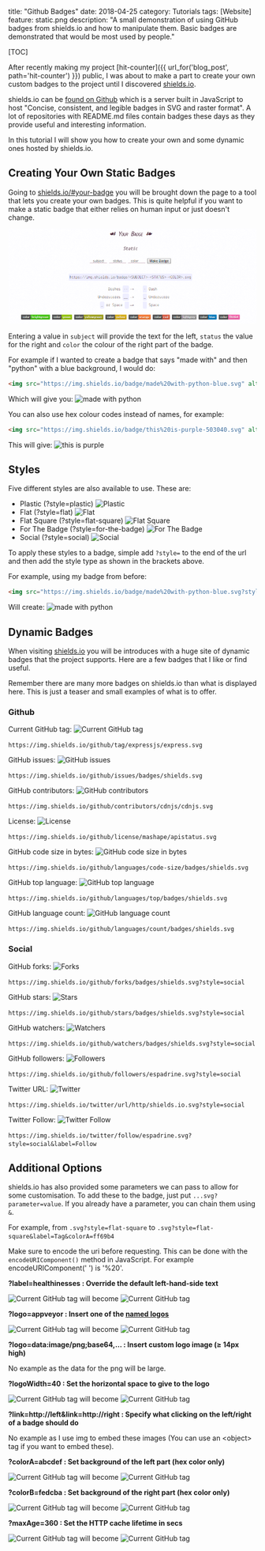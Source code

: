 title: "Github Badges"
date: 2018-04-25
category: Tutorials
tags: [Website]
feature: static.png
description: "A small demonstration of using GitHub badges from shields.io and how to manipulate them. Basic badges are demonstrated that would be most used by people."

[TOC]

After recently making my project [hit-counter]({{ url_for('blog_post', path='hit-counter') }}) public, I was about to make a part to create your own custom badges to the project until I discovered [shields.io](https://shields.io/).

shields.io can be [found on Github](https://github.com/badges/shields) which is a server built in JavaScript to host "Concise, consistent, and legible badges in SVG and raster format". A lot of repositories with README.md files contain badges these days as they provide useful and interesting information.

In this tutorial I will show you how to create your own and some dynamic ones hosted by shields.io.

## Creating Your Own Static Badges
Going to [shields.io/#your-badge](https://shields.io/#your-badge) you will be brought down the page to a tool that lets you create your own badges. This is quite helpful if you want to make a static badge that either relies on human input or just doesn't change.

![Create Your Own Badge](/post-assets/github-badges/static.png)

Entering a value in ```subject``` will provide the text for the left, ```status``` the value for the right and ```color``` the colour of the right part of the badge.

For example if I wanted to create a badge that says "made with" and then "python" with a blue background, I would do:

```html
<img src="https://img.shields.io/badge/made%20with-python-blue.svg" alt="made with python">
```

Which will give you: <img src="https://img.shields.io/badge/made%20with-python-blue.svg" alt="made with python" style="margin-bottom: -5px; display: inline-block;">

You can also use hex colour codes instead of names, for example:

```html
<img src="https://img.shields.io/badge/this%20is-purple-503040.svg" alt="this is purple">
```

This will give: <img src="https://img.shields.io/badge/this%20is-purple-503040.svg" alt="this is purple" style="margin-bottom: -5px; display: inline-block;">

## Styles
Five different styles are also available to use. These are:
 - Plastic (?style=plastic) <img src="https://img.shields.io/badge/style-plastic-green.svg?longCache=true&style=plastic" alt="Plastic" style="margin-bottom: -5px; display: inline-block;">
 - Flat (?style=flat) <img src="https://img.shields.io/badge/style-flat-green.svg?longCache=true&style=flat" alt="Flat" style="margin-bottom: -5px; display: inline-block;">
 - Flat Square (?style=flat-square) <img src="https://img.shields.io/badge/style-flat--square-green.svg?longCache=true&style=flat-square" alt="Flat Square" style="margin-bottom: -5px; display: inline-block;">
 - For The Badge (?style=for-the-badge) <img src="https://img.shields.io/badge/style-for--the--badge-green.svg?longCache=true&style=for-the-badge" alt="For The Badge" style="margin-bottom: -8px">
 - Social (?style=social) <img src="https://img.shields.io/badge/style-social-green.svg?longCache=true&style=social" alt="Social" style="margin-bottom: -5px; display: inline-block;">

To apply these styles to a badge, simple add `?style=` to the end of the url and then add the style type as shown in the brackets above.

For example, using my badge from before:

```html
<img src="https://img.shields.io/badge/made%20with-python-blue.svg?style=flat-square" alt="made with python">
```

Will create: <img src="https://img.shields.io/badge/made%20with-python-blue.svg?style=flat-square" alt="made with python" style="margin-bottom: -5px; display: inline-block;">

## Dynamic Badges
When visiting [shields.io](https://shields.io/) you will be introduces with a huge site of dynamic badges that the project supports. Here are a few badges that I like or find useful.

Remember there are many more badges on shields.io than what is displayed here. This is just a teaser and small examples of what is to offer.

### Github

Current GitHub tag: <img src="https://img.shields.io/github/tag/expressjs/express.svg" alt="Current GitHub tag" style="margin-bottom: -5px; display: inline-block;">

`https://img.shields.io/github/tag/expressjs/express.svg`

GitHub issues: <img src="https://img.shields.io/github/issues/badges/shields.svg" alt="GitHub issues" style="margin-bottom: -5px; display: inline-block;">

`https://img.shields.io/github/issues/badges/shields.svg`

GitHub contributors: <img src="https://img.shields.io/github/contributors/cdnjs/cdnjs.svg" alt="GitHub contributors" style="margin-bottom: -5px; display: inline-block;">

`https://img.shields.io/github/contributors/cdnjs/cdnjs.svg`

License: <img src="https://img.shields.io/github/license/mashape/apistatus.svg" alt="License" style="margin-bottom: -5px; display: inline-block;">

`https://img.shields.io/github/license/mashape/apistatus.svg`

GitHub code size in bytes: <img src="https://img.shields.io/github/languages/code-size/badges/shields.svg" alt="GitHub code size in bytes" style="margin-bottom: -5px; display: inline-block;">

`https://img.shields.io/github/languages/code-size/badges/shields.svg`

GitHub top language: <img src="https://img.shields.io/github/languages/top/badges/shields.svg" alt="GitHub top language" style="margin-bottom: -5px; display: inline-block;">

`https://img.shields.io/github/languages/top/badges/shields.svg`

GitHub language count: <img src="https://img.shields.io/github/languages/count/badges/shields.svg" alt="GitHub language count" style="margin-bottom: -5px; display: inline-block;">

`https://img.shields.io/github/languages/count/badges/shields.svg`

### Social

GitHub forks: <img src="https://img.shields.io/github/forks/badges/shields.svg?style=social" alt="Forks" style="margin-bottom: -5px; display: inline-block;">

`https://img.shields.io/github/forks/badges/shields.svg?style=social`

GitHub stars: <img src="https://img.shields.io/github/stars/badges/shields.svg?style=social" alt="Stars" style="margin-bottom: -5px; display: inline-block;">

`https://img.shields.io/github/stars/badges/shields.svg?style=social`

GitHub watchers: <img src="https://img.shields.io/github/watchers/badges/shields.svg?style=social" alt="Watchers" style="margin-bottom: -5px; display: inline-block;">

`https://img.shields.io/github/watchers/badges/shields.svg?style=social`

GitHub followers: <img src="https://img.shields.io/github/followers/espadrine.svg?style=social" alt="Followers" style="margin-bottom: -5px; display: inline-block;">

`https://img.shields.io/github/followers/espadrine.svg?style=social`

Twitter URL: <img src="https://img.shields.io/twitter/url/http/shields.io.svg?style=social" alt="Twitter" style="margin-bottom: -5px; display: inline-block;">

`https://img.shields.io/twitter/url/http/shields.io.svg?style=social`

Twitter Follow: <img src="https://img.shields.io/twitter/follow/pytutorials.svg?style=social&label=Follow" alt="Twitter Follow" style="margin-bottom: -5px; display: inline-block;">

`https://img.shields.io/twitter/follow/espadrine.svg?style=social&label=Follow`

## Additional Options
shields.io has also provided some parameters we can pass to allow for some customisation. To add these to the badge, just put `...svg?parameter=value`. If you already have a parameter, you can chain them using `&`.

For example, from `.svg?style=flat-square` to `.svg?style=flat-square&label=Tag&colorA=ff69b4`

Make sure to encode the uri before requesting. This can be done with the `encodeURIComponent()` method in JavaScript. For example encodeURIComponent(' ') is '%20'.

**?label=healthinesses : Override the default left-hand-side text**

<img src="https://img.shields.io/github/tag/expressjs/express.svg" alt="Current GitHub tag" style="margin-bottom: -5px; display: inline-block;">  will become  <img src="https://img.shields.io/github/tag/expressjs/express.svg?label=healthinesses" alt="Current GitHub tag" style="margin-bottom: -5px; display: inline-block;">

**?logo=appveyor : Insert one of the [named logos](https://github.com/badges/shields/tree/gh-pages/logo)**

<img src="https://img.shields.io/github/tag/expressjs/express.svg" alt="Current GitHub tag" style="margin-bottom: -5px; display: inline-block;">  will become  <img src="https://img.shields.io/github/tag/expressjs/express.svg?logo=appveyor" alt="Current GitHub tag" style="margin-bottom: -5px; display: inline-block;">

**?logo=data:image/png;base64,… : Insert custom logo image (≥ 14px high)**

No example as the data for the png will be large.

**?logoWidth=40 : Set the horizontal space to give to the logo**

<img src="https://img.shields.io/github/tag/expressjs/express.svg" alt="Current GitHub tag" style="margin-bottom: -5px; display: inline-block;">  will become  <img src="https://img.shields.io/github/tag/expressjs/express.svg?logoWidth=40" alt="Current GitHub tag" style="margin-bottom: -5px; display: inline-block;">

**?link=http://left&link=http://right : Specify what clicking on the left/right of a badge should do**

No example as I use img to embed these images (You can use an &lt;object&gt; tag if you want to embed these).

**?colorA=abcdef : Set background of the left part (hex color only)**

<img src="https://img.shields.io/github/tag/expressjs/express.svg" alt="Current GitHub tag" style="margin-bottom: -5px; display: inline-block;">  will become  <img src="https://img.shields.io/github/tag/expressjs/express.svg?colorA=abcdef" alt="Current GitHub tag" style="margin-bottom: -5px; display: inline-block;">

**?colorB=fedcba : Set background of the right part (hex color only)**

<img src="https://img.shields.io/github/tag/expressjs/express.svg" alt="Current GitHub tag" style="margin-bottom: -5px; display: inline-block;">  will become  <img src="https://img.shields.io/github/tag/expressjs/express.svg?colorB=fedcba" alt="Current GitHub tag" style="margin-bottom: -5px; display: inline-block;">

**?maxAge=360 : Set the HTTP cache lifetime in secs**

<img src="https://img.shields.io/github/tag/expressjs/express.svg" alt="Current GitHub tag" style="margin-bottom: -5px; display: inline-block;">  will become  <img src="https://img.shields.io/github/tag/expressjs/express.svg?maxAge=360" alt="Current GitHub tag" style="margin-bottom: -5px; display: inline-block;">